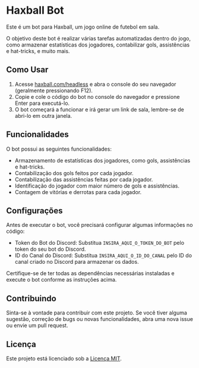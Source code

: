 # Haxball Bot

Este é um bot para Haxball, um jogo online de futebol em sala.

O objetivo deste bot é realizar várias tarefas automatizadas dentro do jogo, como armazenar estatísticas dos jogadores, contabilizar gols, assistências e hat-tricks, e muito mais.

## Como Usar

1. Acesse [haxball.com/headless](https://www.haxball.com/headless) e abra o console do seu navegador (geralmente pressionando F12).
2. Copie e cole o código do bot no console do navegador e pressione Enter para executá-lo.
3. O bot começará a funcionar e irá gerar um link de sala, lembre-se de abri-lo em outra janela.

## Funcionalidades

O bot possui as seguintes funcionalidades:

- Armazenamento de estatísticas dos jogadores, como gols, assistências e hat-tricks.
- Contabilização dos gols feitos por cada jogador.
- Contabilização das assistências feitas por cada jogador.
- Identificação do jogador com maior número de gols e assistências.
- Contagem de vitórias e derrotas para cada jogador.

## Configurações

Antes de executar o bot, você precisará configurar algumas informações no código:

- Token do Bot do Discord: Substitua `INSIRA_AQUI_O_TOKEN_DO_BOT` pelo token do seu bot do Discord.
- ID do Canal do Discord: Substitua `INSIRA_AQUI_O_ID_DO_CANAL` pelo ID do canal criado no Discord para armazenar os dados.

Certifique-se de ter todas as dependências necessárias instaladas e execute o bot conforme as instruções acima.

## Contribuindo

Sinta-se à vontade para contribuir com este projeto. Se você tiver alguma sugestão, correção de bugs ou novas funcionalidades, abra uma nova issue ou envie um pull request.

## Licença

Este projeto está licenciado sob a [Licença MIT](https://opensource.org/licenses/MIT).
